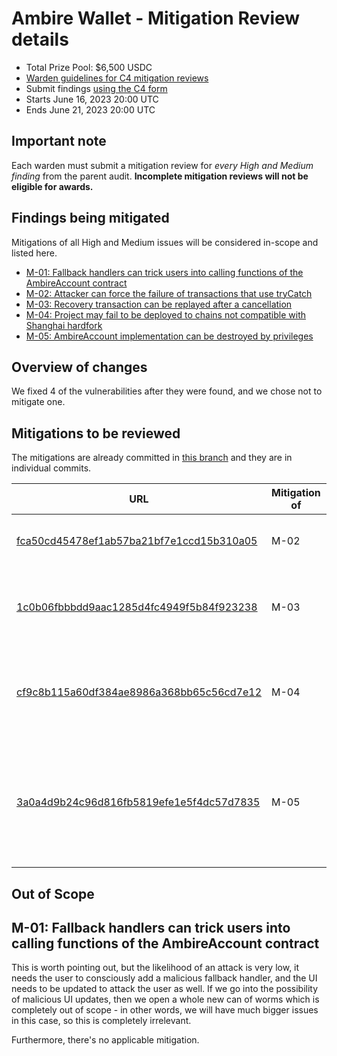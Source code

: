 # Ambire Wallet - Mitigation Review details
- Total Prize Pool: $6,500 USDC 
- [Warden guidelines for C4 mitigation reviews](https://code4rena.notion.site/Guidelines-for-C4-mitigation-reviews-ed10fc5cfbf640bd8dcec66f38b343c4)
- Submit findings [using the C4 form](https://code4rena.com/contests/2023-06-ambire-wallet-mitigation-review/submit)
- Starts June 16, 2023 20:00 UTC 
- Ends June 21, 2023 20:00 UTC 

## Important note 

Each warden must submit a mitigation review for *every High and Medium finding* from the parent audit. **Incomplete mitigation reviews will not be eligible for awards.**

## Findings being mitigated

Mitigations of all High and Medium issues will be considered in-scope and listed here.

- [M-01: Fallback handlers can trick users into calling functions of the AmbireAccount contract](https://github.com/code-423n4/2023-05-ambire-findings/issues/21)
- [M-02: Attacker can force the failure of transactions that use tryCatch](https://github.com/code-423n4/2023-05-ambire-findings/issues/18)
- [M-03: Recovery transaction can be replayed after a cancellation](https://github.com/code-423n4/2023-05-ambire-findings/issues/16)
- [M-04: Project may fail to be deployed to chains not compatible with Shanghai hardfork](https://github.com/code-423n4/2023-05-ambire-findings/issues/12)
- [M-05: AmbireAccount implementation can be destroyed by privileges](https://github.com/code-423n4/2023-05-ambire-findings/issues/10)

## Overview of changes

We fixed 4 of the vulnerabilities after they were found, and we chose not to mitigate one.

## Mitigations to be reviewed

The mitigations are already committed in [this branch](https://github.com/AmbireTech/ambire-common/tree/v2) and they are in individual commits.

| URL | Mitigation of | Purpose | 
| ----------- | ------------- | ----------- |
| [fca50cd45478ef1ab57ba21bf7e1ccd15b310a05](https://github.com/AmbireTech/ambire-common/commit/fca50cd45478ef1ab57ba21bf7e1ccd15b310a05) | M-02 | Check gasleft to prevent this attack | 
| [1c0b06fbbbdd9aac1285d4fc4949f5b84f923238](https://github.com/AmbireTech/ambire-common/commit/1c0b06fbbbdd9aac1285d4fc4949f5b84f923238) | M-03 | Increment the nonce to prevent replaying recovery transactions | 
| [cf9c8b115a60df384ae8986a368bb65c56cd7e12](https://github.com/AmbireTech/ambire-common/commit/cf9c8b115a60df384ae8986a368bb65c56cd7e12) | M-04 | Downgrade Solidity to allow deploying on pre-Shanghai networks | 
| [3a0a4d9b24c96d816fb5819efe1e5f4dc57d7835](https://github.com/AmbireTech/ambire-common/commit/3a0a4d9b24c96d816fb5819efe1e5f4dc57d7835) | M-05 | To mitigate this and avoid confusion, we removed the constructor as it's not used anyway | 


## Out of Scope

## M-01: Fallback handlers can trick users into calling functions of the AmbireAccount contract
This is worth pointing out, but the likelihood of an attack is very low, it needs the user to consciously add a malicious fallback handler, and the UI needs to be updated to attack the user as well. If we go into the possibility of malicious UI updates, then we open a whole new can of worms which is completely out of scope - in other words, we will have much bigger issues in this case, so this is completely irrelevant.

Furthermore, there's no applicable mitigation.
